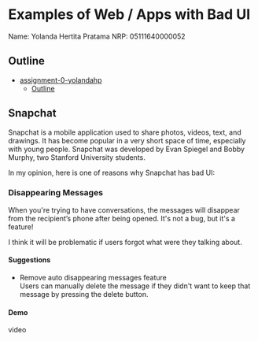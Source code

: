 # Examples of Web / Apps with Bad UI
Name: Yolanda Hertita Pratama
NRP: 05111640000052

## Outline
- [assignment-0-yolandahp](#assignment-0-yolandahp)
  - [Outline](#outline)

## Snapchat
Snapchat is a mobile application used to share photos, videos, text, and drawings. It has become popular in a very short space of time, especially with young people. Snapchat was developed by Evan Spiegel and Bobby Murphy, two Stanford University students.

In my opinion, here is one of reasons why Snapchat has bad UI:

### Disappearing Messages
When you're trying to have conversations, the messages will disappear from the recipient’s phone after being opened. It's not a bug, but it's a feature!

I think it will be problematic if users forgot what were they talking about.

#### Suggestions
- Remove auto disappearing messages feature<br>
  Users can manually delete the message if they didn't want to keep that message by pressing the delete button.

#### Demo
video

